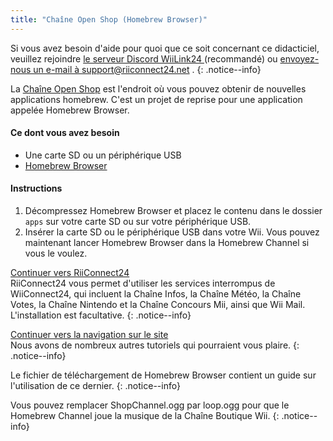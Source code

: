 ```yaml
---
title: "Chaîne Open Shop (Homebrew Browser)"
---
```


Si vous avez besoin d'aide pour quoi que ce soit concernant ce didacticiel, veuillez rejoindre [le serveur Discord WiiLink24 ](https://discord.gg/osc) (recommandé) ou [envoyez-nous un e-mail à support@riiconnect24.net](mailto:support@riiconnect24.net) .
{: .notice--info}

La [Chaîne Open Shop](https://oscwii.org/) est l'endroit où vous pouvez obtenir de nouvelles applications homebrew. C'est un projet de reprise pour une application appelée Homebrew Browser.

#### Ce dont vous avez besoin
* Une carte SD ou un périphérique USB
* [Homebrew Browser](/assets/files/homebrew_browser_v0.3.9e.zip)

#### Instructions

1. Décompressez Homebrew Browser et placez le contenu dans le dossier `apps` sur votre carte SD ou sur votre périphérique USB.
2. Insérer la carte SD ou le périphérique USB dans votre Wii. Vous pouvez maintenant lancer Homebrew Browser dans la Homebrew Channel si vous le voulez.

[ Continuer vers RiiConnect24 ](riiconnect24) <br> RiiConnect24 vous permet d'utiliser les services interrompus de WiiConnect24, qui incluent la Chaîne Infos, la Chaîne Météo, la Chaîne Votes, la Chaîne Nintendo et la Chaîne Concours Mii, ainsi que Wii Mail. L'installation est facultative.
{: .notice--info}

[ Continuer vers la navigation sur le site ](site-navigation)<br> Nous avons de nombreux autres tutoriels qui pourraient vous plaire.
{: .notice--info}

Le fichier de téléchargement de Homebrew Browser contient un guide sur l'utilisation de ce dernier.
{: .notice--info}

Vous pouvez remplacer ShopChannel.ogg par loop.ogg pour que le Homebrew Channel joue la musique de la Chaîne Boutique Wii.
{: .notice--info}
